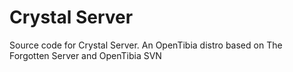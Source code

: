 Crystal Server
=============

Source code for Crystal Server. An OpenTibia distro based on The Forgotten Server and OpenTibia SVN
